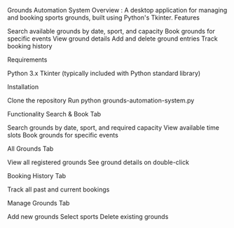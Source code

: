 Grounds Automation System
Overview : 
A desktop application for managing and booking sports grounds, built using Python's Tkinter.
Features

Search available grounds by date, sport, and capacity
Book grounds for specific events
View ground details
Add and delete ground entries
Track booking history

Requirements

Python 3.x
Tkinter (typically included with Python standard library)

Installation

Clone the repository
Run python grounds-automation-system.py

Functionality
Search & Book Tab

Search grounds by date, sport, and required capacity
View available time slots
Book grounds for specific events

All Grounds Tab

View all registered grounds
See ground details on double-click

Booking History Tab

Track all past and current bookings

Manage Grounds Tab

Add new grounds
Select sports
Delete existing grounds
